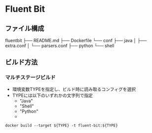 # Fluent Bit

## ファイル構成

fluentbit
├── README.md
├── Dockerfile
└── conf
    ├── java
    │   ├── extra.conf
    │   └── parsers.conf
    ├── python
    └── shell

## ビルド方法

### マルチステージビルド

- 環境変数TYPEを指定し、ビルド時に読み取るコンフィグを選択
- TYPEには以下のいずれかの文字列で指定
  - "Java"
  - "Shell"
  - "Python"
  - 
`docker build --target ${TYPE} -t fluent-bit:${TYPE}`
